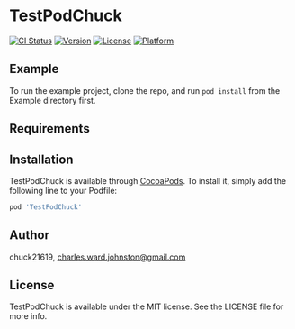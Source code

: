 # TestPodChuck

[![CI Status](https://img.shields.io/travis/chuck21619/TestPodChuck.svg?style=flat)](https://travis-ci.org/chuck21619/TestPodChuck)
[![Version](https://img.shields.io/cocoapods/v/TestPodChuck.svg?style=flat)](https://cocoapods.org/pods/TestPodChuck)
[![License](https://img.shields.io/cocoapods/l/TestPodChuck.svg?style=flat)](https://cocoapods.org/pods/TestPodChuck)
[![Platform](https://img.shields.io/cocoapods/p/TestPodChuck.svg?style=flat)](https://cocoapods.org/pods/TestPodChuck)

## Example

To run the example project, clone the repo, and run `pod install` from the Example directory first.

## Requirements

## Installation

TestPodChuck is available through [CocoaPods](https://cocoapods.org). To install
it, simply add the following line to your Podfile:

```ruby
pod 'TestPodChuck'
```

## Author

chuck21619, charles.ward.johnston@gmail.com

## License

TestPodChuck is available under the MIT license. See the LICENSE file for more info.
